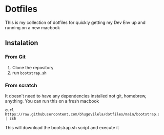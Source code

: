 # Dotfiles

This is my collection of dotfiles for quickly
getting my Dev Env up and running on a new macbook

## Instalation
### From Git
1. Clone the repository
2. run `bootstrap.sh`

### From scratch
It doesn't need to have any dependencies installed
not git, homebrew, anything. You can run this on
a fresh macbook

```
curl https://raw.githubusercontent.com/bhugovilela/dotfiles/main/bootstrap.sh | zsh

```
This will download the bootstrap.sh script and execute it
